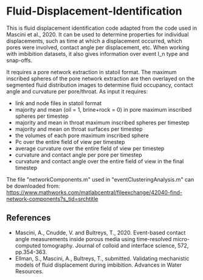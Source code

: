 # Fluid-Displacement-Identification

This is fluid displacement identification code adapted from the code used in Mascini et al., 2020. It can be used to determine properties for individual displacements, such as time at which a displacement occurred, which pores were involved, contact angle per displacement, etc. When working with imbibition datasets, it also gives information over event I_n type and snap-offs. 

It requires a pore network extraction in statoil format. The maximum inscribed spheres of the pore network extraction are then overlayed on the segmented fluid distribution images to determine fluid occupancy, contact angle and curvature per pore/throat. As input it requires:
- link and node files in statoil format
- majority and mean (oil = 1, brine+rock = 0) in pore maximum inscribed spheres per timestep
- majority and mean in throat maximum inscribed spheres per timestep
- majority and mean on throat surfaces per timestep
- the volumes of each pore maximum inscribed sphere
- Pc over the entire field of view per timestep
- average curvature over the entire field of view per timestep
- curvature and contact angle per pore per timestep
- curvature and contact angle over the entire field of view in the final timestep

The file "networkComponents.m" used in "eventClusteringAnalysis.m" can be downloaded from: https://www.mathworks.com/matlabcentral/fileexchange/42040-find-network-components?s_tid=srchtitle

## References
- Mascini, A., Cnudde, V. and Bultreys, T., 2020. Event-based contact angle measurements inside porous media using time-resolved micro-computed tomography. Journal of colloid and interface science, 572, pp.354-363.
- Ellman, S., Mascini, A., Bultreys, T., submitted. Validating mechanistic models of fluid displacement during imbibition. Advances in Water Resources. 
